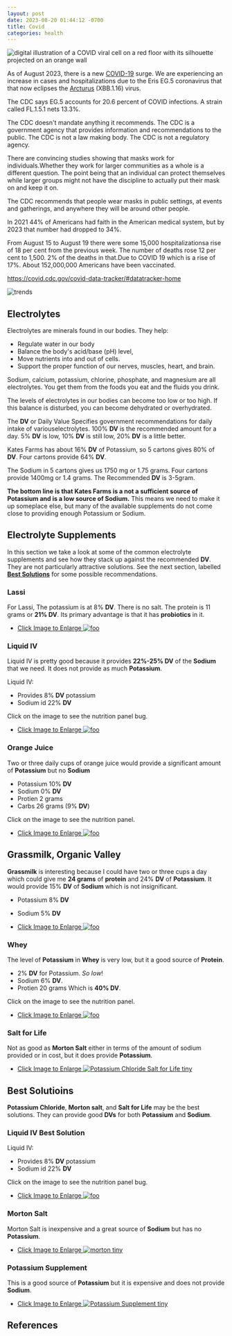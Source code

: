 ```yaml
---
layout: post
date: 2023-08-20 01:44:12 -0700
title: Covid
categories: health
---
```


![digital illustration of a COVID viral cell on a red floor with its silhouette projected on an orange wall](/assets/health/Covid-Bing-AI-2023-08-20.jpeg)

As of August 2023, there is a new [COVID-19](https://www.aarp.org/health/conditions-treatments/info-2020/coronavirus-facts.html) surge. We are experiencing an increase in  cases and hospitalizations due to the  Eris EG.5 coronavirus that that now eclipses the [Arcturus](https://www.aarp.org/health/conditions-treatments/info-2023/arcturus-new-covid-variant.html) (XBB.1.16) virus.

The CDC says EG.5 accounts for 20.6 percent of COVID infections. A strain called FL.1.5.1 nets 13.3%.

The CDC doesn't mandate anything it recommends. The CDC is a government agency that provides information and recommendations to the public. The CDC is not a law making body. The CDC is not a regulatory agency.

There are convincing studies showing that masks work for individuals.Whether they work for larger communities as a whole is a different question. The point being that an individual can protect themselves while larger groups might not have the discipline to actually put their mask on and keep it on.

The CDC recommends that people wear masks in public settings, at events and gatherings, and anywhere they will be around other people.

In 2021 44% of Americans had faith in the American medical system, but by 2023 that number had dropped to 34%.

From August 15 to August 19 there were some 15,000 hospitalizationsa rise of 18 per cent from the previous week. The number of deaths rose 12 per cent to 1,500. 2% of the deaths in that.Due to COVID 19 which is a rise of 17%. About 152,000,000 Americans have been vaccinated.

<https://covid.cdc.gov/covid-data-tracker/#datatracker-home>

![trends](/assets/health/Covid-Bing-AI-2023-08-20.jpeg)

## Electrolytes

Electrolytes are minerals found in our bodies. They help:

- Regulate water in our body
- Balance the body's acid/base (pH) level,
- Move nutrients into and out of cells.
- Support the proper function of our nerves, muscles, heart, and brain.

Sodium, calcium, potassium, chlorine, phosphate, and magnesium are all electrolytes. You get them from the foods you eat and the fluids you drink.

The levels of electrolytes in our bodies can become too low or too high. If this balance is disturbed, you can become dehydrated or overhydrated.

The **DV** or Daily Value Specifies government recommendations for daily intake of variouselectrolytes. 100% **DV** is the recommended amount for a day. 5% **DV** is low, 10% **DV** is still low, 20% **DV** is a little better.

Kates Farms has about 16% **DV** of Potassium, so 5 cartons gives 80% of **DV**. Four cartons provide 64% **DV**.

The Sodium in 5 cartons gives us 1750 mg or 1.75 grams. Four cartons provide 1400mg or 1.4 grams.  The Recommended **DV** is 3-5gram.

**The bottom line is that Kates Farms is a not a sufficient source of Potassium and is a low source of Sodium.** This means we need to make it up someplace else, but many of the available supplements do not come close to providing enough Potassium or Sodium.

## Electrolyte Supplements

In this section we take a look at some of the common electrolyte supplements and see how they stack up against the recommended **DV**. They are not particularly attractive solutions. See the next section, labelled **[Best Solutions](#best-solutions)** for some possible recommendations.

### Lassi

For Lassi, The potassium is at 8% **DV**. There is no salt. The protein is 11 grams or **21% DV**. Its primary advantage is that it has **probiotics** in it.

- <a href="/assets/images/elytes/lassi-81-jDsUn9ZL._SL1500_.jpg" alt="Lassi Nutrition Panel">Click Image to Enlarge
<img src="/assets/images/elytes/lassi-81-jDsUn9ZL._SL1500_tiny.jpg" alt="foo"></a>

### Liquid IV

Liquid IV is pretty good because it provides **22%-25% DV** of the **Sodium** that we need. It does not provide as much **Potassium**.

Liquid IV:

- Provides 8% **DV** potassium
- Sodium id 22% **DV**

Click on the image to see the nutrition panel bug.

- <a href="/assets/images/elytes/liquid-iv-81F7fZV4hoL._SL1500_.jpg" alt="Liquid IV nutrition panel">Click Image to Enlarge
<img src="/assets/images/elytes/liquid-iv-81F7fZV4hoL._SL1500_tiny.jpg" alt="foo"></a>

### Orange Juice

Two or three daily cups of orange juice would provide a significant amount of **Potassium** but no **Sodium**

- Potassium 10% **DV**
- Sodium 0% **DV**
- Protien 2 grams
- Carbs 26 grams (9% **DV**)

Click on the image to see the nutrition panel.

- <a href="/assets/images/elytes/orange-juice-81YnC59uZsL._SL1500_.jpg" alt="orangre juice nutrition panel">Click Image to Enlarge
<img src="/assets/images/elytes/orange-juice-81YnC59uZsL._SL1500_tiny.jpg" alt="foo"></a>

## Grassmilk, Organic Valley

**Grassmilk** is interesting because I could have two or three cups a day which could give me **24 grams** of **protein** and 24% **DV** of **Potassium**. It would provide 15% **DV** of **Sodium** which is not insignificant.

- Potassium 8% **DV**
- Sodium 5% **DV**

- <a href="/assets/images/elytes/ov-grassmilk-81HIX2cTGSL._SL1500_.jpg" alt="Grassmilk nutrition panel">Click Image to Enlarge
<img src="/assets/images/elytes/ov-grassmilk-81HIX2cTGSL._SL1500_tiny.jpg" alt="foo"></a>

### Whey

The level of **Potassium** in **Whey** is very low, but it a good source of **Protein**.

- 2% **DV** for Potassium. *So low*!
- Sodium 6% **DV**.
- Protien 20 grams Which is **40% DV**.

Click on the image to see the nutrition panel.

- <a href="/assets/images/elytes/Whey-51BfQNjl-LL._AC_.jpg" alt="Whey nutrition panel">Click Image to Enlarge
<img src="/assets/images/elytes/Whey-51BfQNjl-LL._AC_tiny.jpg" alt="foo"></a>

### Salt for Life

Not as good as **Morton Salt** either in terms of the amount of sodium provided or in cost, but it does provide **Potassium**.

- <a href="/assets/images/elytes/   potassium-chloride-salt-for-life-810P21hmVaL._SL1500_.jpg" alt="Salt for Life nutrition panel">Click Image to Enlarge
<img src="/assets/images/elytes/potassium-chloride-salt-for-life-810P21hmVaL._SL1500_tiny.jpg" alt="Potassium Chloride Salt for Life tiny"></a>

<h2 id="best-solutions">Best Solutioins</h2>

**Potassium Chloride**, **Morton salt**, and **Salt for Life** may be the best solutions. They can provide good **DVs** for both **Potassium** and **Sodium**.

### Liquid IV Best Solution

Liquid IV:

- Provides 8% **DV** potassium
- Sodium id 22% **DV**

Click on the image to see the nutrition panel bug.

- <a href="/assets/images/elytes/liquid-iv-81F7fZV4hoL._SL1500_.jpg" alt="Liquid IV nutrition panel">Click Image to Enlarge
<img src="/assets/images/elytes/liquid-iv-81F7fZV4hoL._SL1500_tiny.jpg" alt="foo"></a>

### Morton Salt

Morton Salt is inexpensive and a great source of **Sodium** but has no **Potassium**.

- <a href="/assets/images/elytes/morton-salt-71TMOgL7+dL._SL1500_.jpg" alt="Morton Salt Nutrition Panel">Click Image to Enlarge
<img src="/assets/images/elytes/morton-salt-71TMOgL7+dL._SL1500_tiny.jpg" alt="morton tiny"></a>

### Potassium Supplement

This is a good source of **Potassium** but it is expensive and does not provide **Sodium**.

- <a href="/assets/images/elytes/potassium-supp-71IhFSE3a+L._AC_SL1500_.jpg" alt="Potassium Supplement Nutrition Panel">Click Image to Enlarge
<img src="/assets/images/elytes/potassium-supp-71IhFSE3a+L._AC_SL1500_tiny.jpg" alt="Potassium Supplement tiny"></a>

## References
